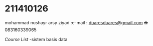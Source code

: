 # 211410126
mohammad nushayr arsy ziyad
:e-mail : duaresduares@gmail.com
:telephone: 083160339065

*Course List*
-sistem basis data
